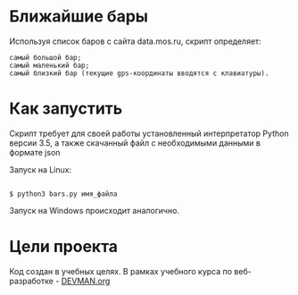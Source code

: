 # Ближайшие бары
Используя список баров с сайта data.mos.ru, скрипт определяет:

    самый большой бар;
    самый маленький бар;
    самый близкий бар (текущие gps-координаты вводятся с клавиатуры).


# Как запустить

Скрипт требует для своей работы установленный интерпретатор Python версии 3.5, а также скачанный файл с необходимыми данными в формате json

Запуск на Linux:

```#!bash

$ python3 bars.py имя_файла 

```

Запуск на Windows происходит аналогично.

# Цели проекта

Код создан в учебных целях. В рамках учебного курса по веб-разработке - [DEVMAN.org](https://devman.org)
